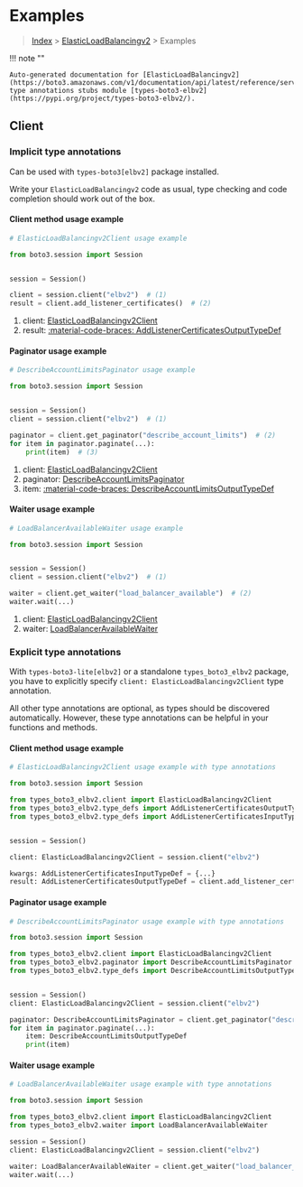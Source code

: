 # Examples

> [Index](../README.md) > [ElasticLoadBalancingv2](./README.md) > Examples

!!! note ""

    Auto-generated documentation for [ElasticLoadBalancingv2](https://boto3.amazonaws.com/v1/documentation/api/latest/reference/services/elbv2.html#elasticloadbalancingv2)
    type annotations stubs module [types-boto3-elbv2](https://pypi.org/project/types-boto3-elbv2/).

## Client

### Implicit type annotations

Can be used with `types-boto3[elbv2]` package installed.

Write your `ElasticLoadBalancingv2` code as usual,
type checking and code completion should work out of the box.


#### Client method usage example

```python
# ElasticLoadBalancingv2Client usage example

from boto3.session import Session


session = Session()

client = session.client("elbv2")  # (1)
result = client.add_listener_certificates()  # (2)
```

1. client: [ElasticLoadBalancingv2Client](./client.md)
2. result: [:material-code-braces: AddListenerCertificatesOutputTypeDef](./type_defs.md#addlistenercertificatesoutputtypedef)



#### Paginator usage example

```python
# DescribeAccountLimitsPaginator usage example

from boto3.session import Session


session = Session()
client = session.client("elbv2")  # (1)

paginator = client.get_paginator("describe_account_limits")  # (2)
for item in paginator.paginate(...):
    print(item)  # (3)
```

1. client: [ElasticLoadBalancingv2Client](./client.md)
2. paginator: [DescribeAccountLimitsPaginator](./paginators.md#describeaccountlimitspaginator)
3. item: [:material-code-braces: DescribeAccountLimitsOutputTypeDef](./type_defs.md#describeaccountlimitsoutputtypedef)



#### Waiter usage example

```python
# LoadBalancerAvailableWaiter usage example

from boto3.session import Session


session = Session()
client = session.client("elbv2")  # (1)

waiter = client.get_waiter("load_balancer_available")  # (2)
waiter.wait(...)
```

1. client: [ElasticLoadBalancingv2Client](./client.md)
2. waiter: [LoadBalancerAvailableWaiter](./waiters.md#loadbalanceravailablewaiter)


### Explicit type annotations

With `types-boto3-lite[elbv2]`
or a standalone `types_boto3_elbv2` package, you have to explicitly specify `client: ElasticLoadBalancingv2Client` type annotation.

All other type annotations are optional, as types should be discovered automatically.
However, these type annotations can be helpful in your functions and methods.


#### Client method usage example

```python
# ElasticLoadBalancingv2Client usage example with type annotations

from boto3.session import Session

from types_boto3_elbv2.client import ElasticLoadBalancingv2Client
from types_boto3_elbv2.type_defs import AddListenerCertificatesOutputTypeDef
from types_boto3_elbv2.type_defs import AddListenerCertificatesInputTypeDef


session = Session()

client: ElasticLoadBalancingv2Client = session.client("elbv2")

kwargs: AddListenerCertificatesInputTypeDef = {...}
result: AddListenerCertificatesOutputTypeDef = client.add_listener_certificates(**kwargs)
```



#### Paginator usage example

```python
# DescribeAccountLimitsPaginator usage example with type annotations

from boto3.session import Session

from types_boto3_elbv2.client import ElasticLoadBalancingv2Client
from types_boto3_elbv2.paginator import DescribeAccountLimitsPaginator
from types_boto3_elbv2.type_defs import DescribeAccountLimitsOutputTypeDef


session = Session()
client: ElasticLoadBalancingv2Client = session.client("elbv2")

paginator: DescribeAccountLimitsPaginator = client.get_paginator("describe_account_limits")
for item in paginator.paginate(...):
    item: DescribeAccountLimitsOutputTypeDef
    print(item)
```



#### Waiter usage example

```python
# LoadBalancerAvailableWaiter usage example with type annotations

from boto3.session import Session

from types_boto3_elbv2.client import ElasticLoadBalancingv2Client
from types_boto3_elbv2.waiter import LoadBalancerAvailableWaiter

session = Session()
client: ElasticLoadBalancingv2Client = session.client("elbv2")

waiter: LoadBalancerAvailableWaiter = client.get_waiter("load_balancer_available")
waiter.wait(...)
```


